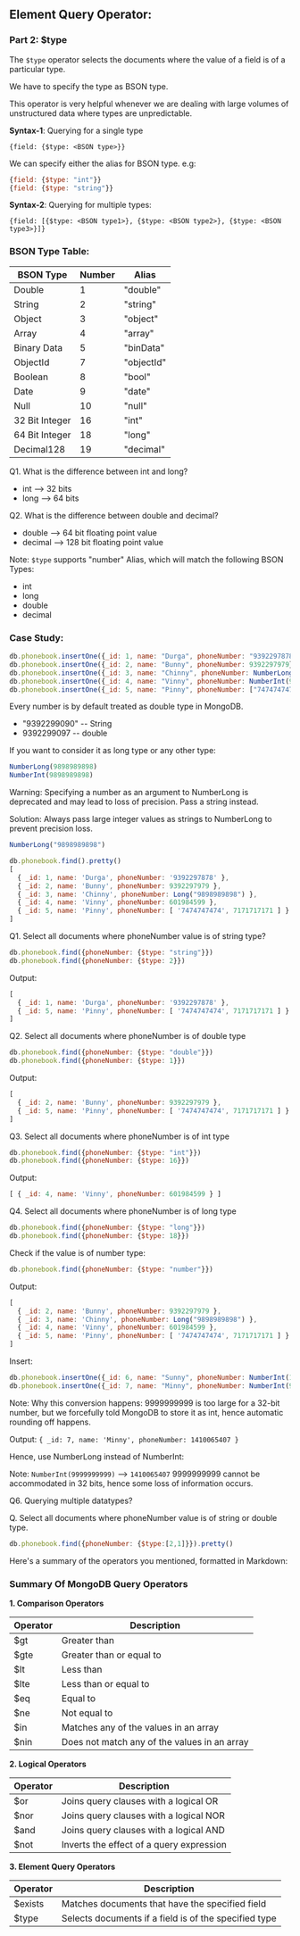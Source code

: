## Element Query Operator:

### Part 2: $type

The `$type` operator selects the documents where the value of a field is of a particular type.

We have to specify the type as BSON type.

This operator is very helpful whenever we are dealing with large volumes of unstructured data where types are unpredictable.

**Syntax-1**: Querying for a single type
```
{field: {$type: <BSON type>}}
```

We can specify either the alias for BSON type.
e.g:
```javascript
{field: {$type: "int"}}
{field: {$type: "string"}}
```

**Syntax-2**: Querying for multiple types:
```
{field: [{$type: <BSON type1>}, {$type: <BSON type2>}, {$type: <BSON type3>}]}
```

### BSON Type Table:

| BSON Type      | Number | Alias     |
|----------------|--------|-----------|
| Double         | 1      | "double"  |
| String         | 2      | "string"  |
| Object         | 3      | "object"  |
| Array          | 4      | "array"   |
| Binary Data    | 5      | "binData" |
| ObjectId       | 7      | "objectId"|
| Boolean        | 8      | "bool"    |
| Date           | 9      | "date"    |
| Null           | 10     | "null"    |
| 32 Bit Integer | 16     | "int"     |
| 64 Bit Integer | 18     | "long"    |
| Decimal128     | 19     | "decimal" |

Q1. What is the difference between int and long?
- int --> 32 bits
- long --> 64 bits

Q2. What is the difference between double and decimal?
- double --> 64 bit floating point value
- decimal --> 128 bit floating point value

Note: `$type` supports "number" Alias, which will match the following BSON Types:
- int
- long
- double
- decimal

### Case Study:

```javascript
db.phonebook.insertOne({_id: 1, name: "Durga", phoneNumber: "9392297878"})
db.phonebook.insertOne({_id: 2, name: "Bunny", phoneNumber: 9392297979})
db.phonebook.insertOne({_id: 3, name: "Chinny", phoneNumber: NumberLong(9898989898)})
db.phonebook.insertOne({_id: 4, name: "Vinny", phoneNumber: NumberInt(9191919191)})
db.phonebook.insertOne({_id: 5, name: "Pinny", phoneNumber: ["7474747474", 7171717171]})
```

Every number is by default treated as double type in MongoDB.

- "9392299090" -- String
- 9392299097 -- double

If you want to consider it as long type or any other type:

```javascript
NumberLong(9898989898)
NumberInt(9898989898)
```

Warning: Specifying a number as an argument to NumberLong is deprecated and may lead to loss of precision. Pass a string instead.

Solution: Always pass large integer values as strings to NumberLong to prevent precision loss.

```javascript
NumberLong("9898989898")
```

```javascript
db.phonebook.find().pretty()
[
  { _id: 1, name: 'Durga', phoneNumber: '9392297878' },
  { _id: 2, name: 'Bunny', phoneNumber: 9392297979 },
  { _id: 3, name: 'Chinny', phoneNumber: Long("9898989898") },
  { _id: 4, name: 'Vinny', phoneNumber: 601984599 },
  { _id: 5, name: 'Pinny', phoneNumber: [ '7474747474', 7171717171 ] }
]
```

Q1. Select all documents where phoneNumber value is of string type?

```javascript
db.phonebook.find({phoneNumber: {$type: "string"}})
db.phonebook.find({phoneNumber: {$type: 2}})
```

Output:
```javascript
[
  { _id: 1, name: 'Durga', phoneNumber: '9392297878' },
  { _id: 5, name: 'Pinny', phoneNumber: [ '7474747474', 7171717171 ] }
]
```

Q2. Select all documents where phoneNumber is of double type

```javascript
db.phonebook.find({phoneNumber: {$type: "double"}})
db.phonebook.find({phoneNumber: {$type: 1}})
```

Output:
```javascript
[
  { _id: 2, name: 'Bunny', phoneNumber: 9392297979 },
  { _id: 5, name: 'Pinny', phoneNumber: [ '7474747474', 7171717171 ] }
]
```

Q3. Select all documents where phoneNumber is of int type

```javascript
db.phonebook.find({phoneNumber: {$type: "int"}})
db.phonebook.find({phoneNumber: {$type: 16}})
```

Output:
```javascript
[ { _id: 4, name: 'Vinny', phoneNumber: 601984599 } ]
```

Q4. Select all documents where phoneNumber is of long type

```javascript
db.phonebook.find({phoneNumber: {$type: "long"}})
db.phonebook.find({phoneNumber: {$type: 18}})
```

Check if the value is of number type:
```javascript
db.phonebook.find({phoneNumber: {$type: "number"}})
```

Output:
```javascript
[
  { _id: 2, name: 'Bunny', phoneNumber: 9392297979 },
  { _id: 3, name: 'Chinny', phoneNumber: Long("9898989898") },
  { _id: 4, name: 'Vinny', phoneNumber: 601984599 },
  { _id: 5, name: 'Pinny', phoneNumber: [ '7474747474', 7171717171 ] }
]
```

Insert:

```javascript
db.phonebook.insertOne({_id: 6, name: "Sunny", phoneNumber: NumberInt(10)})
db.phonebook.insertOne({_id: 7, name: "Minny", phoneNumber: NumberInt(9999999999)})
```

Note: Why this conversion happens: 9999999999 is too large for a 32-bit number, but we forcefully told MongoDB to store it as int, hence automatic rounding off happens.

Output: `{ _id: 7, name: 'Minny', phoneNumber: 1410065407 }`

Hence, use NumberLong instead of NumberInt:

Note: `NumberInt(9999999999)` --> `1410065407`
9999999999 cannot be accommodated in 32 bits, hence some loss of information occurs.

Q6. Querying multiple datatypes?

Q. Select all documents where phoneNumber value is of string or double type.

```javascript
db.phonebook.find({phoneNumber: {$type:[2,1]}}).pretty()
```

Here's a summary of the operators you mentioned, formatted in Markdown:


### Summary Of MongoDB Query Operators

**1. Comparison Operators**

| Operator | Description |
|----------|-------------|
| $gt      | Greater than |
| $gte     | Greater than or equal to |
| $lt      | Less than |
| $lte     | Less than or equal to |
| $eq      | Equal to |
| $ne      | Not equal to |
| $in      | Matches any of the values in an array |
| $nin     | Does not match any of the values in an array |

**2. Logical Operators**

| Operator | Description |
|----------|-------------|
| $or      | Joins query clauses with a logical OR |
| $nor     | Joins query clauses with a logical NOR |
| $and     | Joins query clauses with a logical AND |
| $not     | Inverts the effect of a query expression |

**3. Element Query Operators**

| Operator | Description |
|----------|-------------|
| $exists  | Matches documents that have the specified field |
| $type    | Selects documents if a field is of the specified type |

